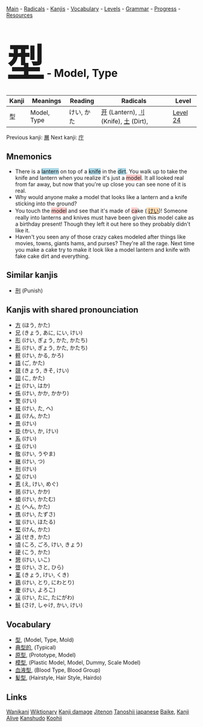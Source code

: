 <style> bigfont {font-size: 100px}</style>
[Main](../README.md) -
[Radicals](../radicals.md) -
[Kanjis](../kanjis.md) -
[Vocabulary](../vocabulary.md) -
[Levels](../levels.md) -
[Grammar](../grammar.md) - 
[Progress](../progress.md) -
[Resources](../resources.md)
# <bigfont> 型</bigfont> - Model, Type 

| Kanji | Meanings | Reading | Radicals | Level |
| --- | --- | --- | --- | --- |
| 型 | Model, Type | けい, かた | [开](../radicals/开.md) (Lantern), [刂](../radicals/刂.md) (Knife), [土](../radicals/土.md) (Dirt),  | [Level 24](../levels/wk_level24.md) |

Previous kanji: [層](層.md) Next kanji: [庁](庁.md) 

## Mnemonics
 * There is a <span style="background-color:#ADD8E6"> lantern</span> on top of a <span style="background-color:#ADD8E6"> knife</span> in the <span style="background-color:#ADD8E6"> dirt</span>. You walk up to take the knife and lantern when you realize it's just a <span style="background-color:#ffcccb"> model</span>. It all looked real from far away, but now that you're up close you can see none of it is real.
* Why would anyone make a model that looks like a lantern and a knife sticking into the ground?
* You touch the <span style="background-color:#ffcccb"> model</span> and see that it's made of <span style="background-color:#ffcccb"> ca</span>ke (<span style="background-color:#fed8b1"> [けい](https://jisho.org/search/けい)</span>)! Someone really into lanterns and knives must have been given this model cake as a birthday present! Though they left it out here so they probably didn't like it.
* Haven't you seen any of those crazy cakes modeled after things like movies, towns, giants hams, and purses? They're all the rage. Next time you make a cake try to make it look like a model lantern and knife with fake cake dirt and everything.


## Similar kanjis
 * [刑](刑.md) (Punish)



## Kanjis with shared pronounciation
 * [方](方.md) (ほう, かた)
* [兄](兄.md) (きょう, あに, にい, けい)
* [形](形.md) (けい, ぎょう, かた, かたち)
* [形](形.md) (けい, ぎょう, かた, かたち)
* [軽](軽.md) (けい, かる, かろ)
* [語](語.md) (ご, かた)
* [競](競.md) (きょう, きそ, けい)
* [固](固.md) (こ, かた)
* [計](計.md) (けい, はか)
* [係](係.md) (けい, かか, かかり)
* [警](警.md) (けい)
* [経](経.md) (けい, た, へ)
* [肩](肩.md) (けん, かた)
* [景](景.md) (けい)
* [掛](掛.md) (かい, か, けい)
* [系](系.md) (けい)
* [径](径.md) (けい)
* [敬](敬.md) (けい, うやま)
* [継](継.md) (けい, つ)
* [刑](刑.md) (けい)
* [契](契.md) (けい)
* [恵](恵.md) (え, けい, めぐ)
* [掲](掲.md) (けい, かか)
* [傾](傾.md) (けい, かたむ)
* [片](片.md) (へん, かた)
* [携](携.md) (けい, たずさ)
* [蛍](蛍.md) (けい, ほたる)
* [堅](堅.md) (けん, かた)
* [潟](潟.md) (せき, かた)
* [頃](頃.md) (ころ, ごろ, けい, きょう)
* [硬](硬.md) (こう, かた)
* [憩](憩.md) (けい, いこ)
* [啓](啓.md) (けい, さと, ひら)
* [茎](茎.md) (きょう, けい, くき)
* [鶏](鶏.md) (けい, とり, にわとり)
* [慶](慶.md) (けい, よろこ)
* [渓](渓.md) (けい, たに, たにがわ)
* [鮭](鮭.md) (さけ, しゃけ, かい, けい)



## Vocabulary
 * [型](../vocabulary/型.md), (Model, Type, Mold)
* [典型的](../vocabulary/型.md), (Typical)
* [原型](../vocabulary/型.md), (Prototype, Model)
* [模型](../vocabulary/型.md), (Plastic Model, Model, Dummy, Scale Model)
* [血液型](../vocabulary/型.md), (Blood Type, Blood Group)
* [髪型](../vocabulary/型.md), (Hairstyle, Hair Style, Hairdo)




## Links 


[Wanikani](https://www.wanikani.com/kanji/型)
[Wiktionary](https://en.wiktionary.org/wiki/型)
[Kanji damage](http://www.kanjidamage.com/kanji/search?utf8=✓&q=型)
[Jitenon](https://jitenon.com/kanji/型)
[Tanoshii japanese](https://www.tanoshiijapanese.com/dictionary/kanji.cfm?k=型)
[Baike](https://baike.baidu.com/item/型),
[Kanji Alive](https://app.kanjialive.com/型)
[Kanshudo](https://www.kanshudo.com/searchmn?q=型)
[Koohii](https://kanji.koohii.com/study/kanji/型)
